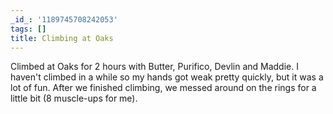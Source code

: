 ```yaml
---
_id_: '1189745708242053'
tags: []
title: Climbing at Oaks
---
```


Climbed at Oaks for 2 hours with Butter, Purifico, Devlin and Maddie. I haven't climbed in a while so my hands got weak pretty quickly, but it was a lot of fun. After we finished climbing, we messed around on the rings for a little bit (8 muscle-ups for me).
